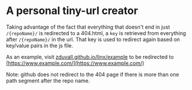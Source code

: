 # A personal tiny-url creator

Taking advantage of the fact that everything that doesn't end in just `/{repoName}/` is redirected to a 404.html, a `key` is retrieved from everything after `/{repoName}/` in the url. That key is used to redirect again based on key/value pairs in the js file.

As an example, visit [zduvall.github.io/linx/example](https://zduvall.github.io/linx/example) to be redirected to [https://www.example.com/](https://www.example.com/)

Note: github does not redirect to the 404 page if there is more than one path segment after the repo name.
